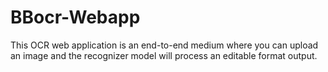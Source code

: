 # BBocr-Webapp
 This OCR web application is an end-to-end medium where you can upload an image and the recognizer model will process an editable format output.

